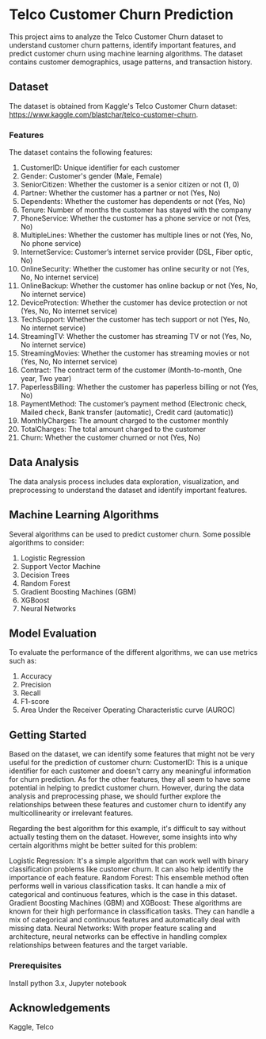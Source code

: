 # Telco Customer Churn Prediction

This project aims to analyze the Telco Customer Churn dataset to understand customer churn patterns, identify important features, and predict customer churn using machine learning algorithms. The dataset contains customer demographics, usage patterns, and transaction history.

## Dataset

The dataset is obtained from Kaggle's Telco Customer Churn dataset: https://www.kaggle.com/blastchar/telco-customer-churn.

### Features

The dataset contains the following features:

1. CustomerID: Unique identifier for each customer
2. Gender: Customer's gender (Male, Female)
3. SeniorCitizen: Whether the customer is a senior citizen or not (1, 0)
4. Partner: Whether the customer has a partner or not (Yes, No)
5. Dependents: Whether the customer has dependents or not (Yes, No)
6. Tenure: Number of months the customer has stayed with the company
7. PhoneService: Whether the customer has a phone service or not (Yes, No)
8. MultipleLines: Whether the customer has multiple lines or not (Yes, No, No phone service)
9. InternetService: Customer’s internet service provider (DSL, Fiber optic, No)
10. OnlineSecurity: Whether the customer has online security or not (Yes, No, No internet service)
11. OnlineBackup: Whether the customer has online backup or not (Yes, No, No internet service)
12. DeviceProtection: Whether the customer has device protection or not (Yes, No, No internet service)
13. TechSupport: Whether the customer has tech support or not (Yes, No, No internet service)
14. StreamingTV: Whether the customer has streaming TV or not (Yes, No, No internet service)
15. StreamingMovies: Whether the customer has streaming movies or not (Yes, No, No internet service)
16. Contract: The contract term of the customer (Month-to-month, One year, Two year)
17. PaperlessBilling: Whether the customer has paperless billing or not (Yes, No)
18. PaymentMethod: The customer’s payment method (Electronic check, Mailed check, Bank transfer (automatic), Credit card (automatic))
19. MonthlyCharges: The amount charged to the customer monthly
20. TotalCharges: The total amount charged to the customer
21. Churn: Whether the customer churned or not (Yes, No)

## Data Analysis

The data analysis process includes data exploration, visualization, and preprocessing to understand the dataset and identify important features.

## Machine Learning Algorithms

Several algorithms can be used to predict customer churn. Some possible algorithms to consider:

1. Logistic Regression
2. Support Vector Machine
3. Decision Trees
4. Random Forest
5. Gradient Boosting Machines (GBM)
6. XGBoost
7. Neural Networks

## Model Evaluation

To evaluate the performance of the different algorithms, we can use metrics such as:

1. Accuracy
2. Precision
3. Recall
4. F1-score
5. Area Under the Receiver Operating Characteristic curve (AUROC)

## Getting Started

Based on the dataset, we can identify some features that might not be very useful for the prediction of customer churn:
CustomerID: This is a unique identifier for each customer and doesn't carry any meaningful information for churn prediction.
As for the other features, they all seem to have some potential in helping to predict customer churn. However, during the data analysis and preprocessing phase, we should further explore the relationships between these features and customer churn to identify any multicollinearity or irrelevant features.

Regarding the best algorithm for this example, it's difficult to say without actually testing them on the dataset. However, some insights into why certain algorithms might be better suited for this problem:

Logistic Regression: It's a simple algorithm that can work well with binary classification problems like customer churn. It can also help identify the importance of each feature.
Random Forest: This ensemble method often performs well in various classification tasks. It can handle a mix of categorical and continuous features, which is the case in this dataset.
Gradient Boosting Machines (GBM) and XGBoost: These algorithms are known for their high performance in classification tasks. They can handle a mix of categorical and continuous features and automatically deal with missing data.
Neural Networks: With proper feature scaling and architecture, neural networks can be effective in handling complex relationships between features and the target variable.

### Prerequisites

Install python 3.x, Jupyter notebook

## Acknowledgements

Kaggle, Telco
